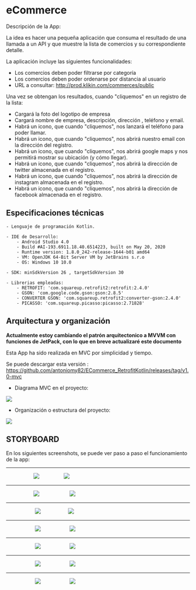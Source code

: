 # eCommerce

Descripción de la App:

La idea es hacer una pequeña aplicación que consuma el resultado de una llamada a un API y que muestre la lista de comercios y su correspondiente detalle. 


La aplicación incluye las siguientes funcionalidades:
- Los comercios deben poder filtrarse por categoría
- Los comercios deben poder ordenarse por distancia al usuario
- URL a consultar: http://prod.klikin.com/commerces/public

Una vez se obtengan los resultados, cuando "cliquemos" en un registro de la lista:
- Cargará la foto del logotipo de empresa
- Cargará nombre de empresa, descripción, dirección , teléfono y email.
- Habrá un icono, que cuando "cliquemos", nos lanzará el teléfono para poder llamar.
- Habrá un icono, que cuando "cliquemos", nos abrirá nuestro email con la dirección del registro.
- Habrá un icono, que cuando "cliquemos", nos abrirá google maps y nos permitirá mostrar su ubicación (y cómo llegar).
- Habrá un icono, que cuando "cliquemos", nos abrirá la dirección de twitter almacenada en el registro.
- Habrá un icono, que cuando "cliquemos", nos abrirá la dirección de instagram almacenada en el registro.
- Habrá un icono, que cuando "cliquemos", nos abrirá la dirección de facebook almacenada en el registro.


## Especificaciones técnicas


	- Lenguaje de programación Kotlin.
	
	- IDE de Desarrollo:
		- Android Studio 4.0
		- Build #AI-193.6911.18.40.6514223, built on May 20, 2020
        - Runtime version: 1.8.0_242-release-1644-b01 amd64
        - VM: OpenJDK 64-Bit Server VM by JetBrains s.r.o
        - OS: Windows 10 10.0
		
	- SDK: minSdkVersion 26 , targetSdkVersion 30
	
	- Librerias empleadas:
		- RETROFIT: 'com.squareup.retrofit2:retrofit:2.4.0'
		- GSON: 'com.google.code.gson:gson:2.8.5'
		- CONVERTER GSON: 'com.squareup.retrofit2:converter-gson:2.4.0'
		- PICASSO: 'com.squareup.picasso:picasso:2.71828'

## Arquitectura y organización

**Actualmente estoy cambiando el patrón arquitectonico a MVVM con funciones de JetPack, con lo que en breve actualizaré este documento**

Esta App ha sido realizada en MVC por simplicidad y tiempo.


Se puede descargar esta versión : https://github.com/antoniomy82/ECommerce_RetrofitKotlin/releases/tag/v1.0-mvc

- Diagrama MVC en el proyecto:
<img src="https://github.com/antoniomy82/ECommerce_RetrofitKotlin/blob/master/Screenshots/mvc.png">

- Organización o estructura del proyecto:
<img src="https://github.com/antoniomy82/ECommerce_RetrofitKotlin/blob/master/Screenshots/organizacion.PNG">

## STORYBOARD
En los siguientes screenshots, se puede ver paso a paso el funcionamiento de la app:  
***
&nbsp; &nbsp; &nbsp; &nbsp; &nbsp; &nbsp; &nbsp; &nbsp; &nbsp; &nbsp;<img src="https://github.com/antoniomy82/ECommerce_RetrofitKotlin/blob/master/Screenshots/Screenshot_00.png">&nbsp; &nbsp; &nbsp; &nbsp; &nbsp; &nbsp; &nbsp; &nbsp; &nbsp;<img src="https://github.com/antoniomy82/ECommerce_RetrofitKotlin/blob/master/Screenshots/Screenshot_01.png">





***
&nbsp; &nbsp; &nbsp; &nbsp; &nbsp; &nbsp; &nbsp; &nbsp; &nbsp; &nbsp;<img src="https://github.com/antoniomy82/ECommerce_RetrofitKotlin/blob/master/Screenshots/Screenshot_02.png"> &nbsp; &nbsp; &nbsp; &nbsp; &nbsp; &nbsp; &nbsp; &nbsp; &nbsp; &nbsp; <img src="https://github.com/antoniomy82/ECommerce_RetrofitKotlin/blob/master/Screenshots/Screenshot_03.png">





***
&nbsp; &nbsp; &nbsp; &nbsp; &nbsp; &nbsp; &nbsp; &nbsp; &nbsp; &nbsp; <img src="https://github.com/antoniomy82/ECommerce_RetrofitKotlin/blob/master/Screenshots/Screenshot_04.png">&nbsp; &nbsp; &nbsp; &nbsp; &nbsp; &nbsp; &nbsp; &nbsp; &nbsp; &nbsp;<img src="https://github.com/antoniomy82/ECommerce_RetrofitKotlin/blob/master/Screenshots/Screenshot_05.png">






***
&nbsp; &nbsp; &nbsp; &nbsp; &nbsp; &nbsp; &nbsp; &nbsp; &nbsp; &nbsp; <img src="https://github.com/antoniomy82/ECommerce_RetrofitKotlin/blob/master/Screenshots/Screenshot_06.png">&nbsp; &nbsp; &nbsp; &nbsp; &nbsp; &nbsp; &nbsp; &nbsp; &nbsp; &nbsp; <img src="https://github.com/antoniomy82/ECommerce_RetrofitKotlin/blob/master/Screenshots/Screenshot_07.png">





***
&nbsp; &nbsp; &nbsp; &nbsp; &nbsp; &nbsp; &nbsp; &nbsp; &nbsp; &nbsp; <img src="https://github.com/antoniomy82/ECommerce_RetrofitKotlin/blob/master/Screenshots/Screenshot_08.png">&nbsp; &nbsp; &nbsp; &nbsp; &nbsp; &nbsp; &nbsp; &nbsp; &nbsp; &nbsp; <img src="https://github.com/antoniomy82/ECommerce_RetrofitKotlin/blob/master/Screenshots/Screenshot_09.png">





***
&nbsp; &nbsp; &nbsp; &nbsp; &nbsp; &nbsp; &nbsp; &nbsp; &nbsp; &nbsp; <img src="https://github.com/antoniomy82/ECommerce_RetrofitKotlin/blob/master/Screenshots/Screenshot_10.png">&nbsp; &nbsp; &nbsp; &nbsp; &nbsp; &nbsp; &nbsp; &nbsp; &nbsp; &nbsp; <img src="https://github.com/antoniomy82/ECommerce_RetrofitKotlin/blob/master/Screenshots/Screenshot_11.png">





***
&nbsp; &nbsp; &nbsp; &nbsp; &nbsp; &nbsp; &nbsp; &nbsp; &nbsp; &nbsp; <img src="https://github.com/antoniomy82/ECommerce_RetrofitKotlin/blob/master/Screenshots/Screenshot_12.png">&nbsp; &nbsp; &nbsp; &nbsp; &nbsp; &nbsp; &nbsp; &nbsp; &nbsp; &nbsp; <img src="https://github.com/antoniomy82/ECommerce_RetrofitKotlin/blob/master/Screenshots/Screenshot_13.png">

